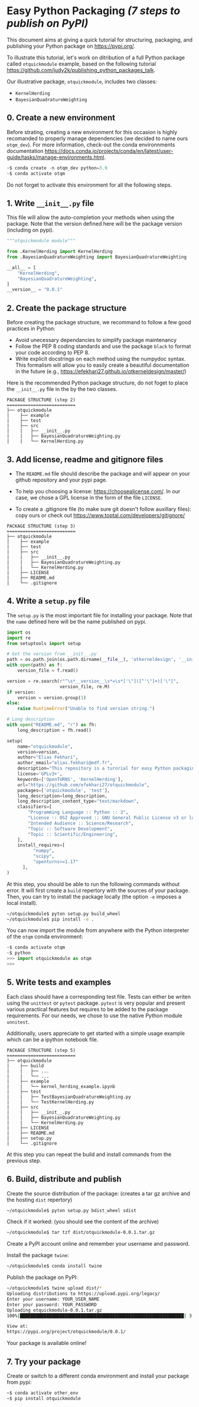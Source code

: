 # Easy Python Packaging *(7 steps to publish on PyPI)*


This document aims at giving a quick tutorial for structuring, packaging, and publishing your Python package on https://pypi.org/.

To illustrate this tutorial, let's work on ditribution of a full Python package called ```otquickmodule``` example, based on the following tutorial https://github.com/judy2k/publishing_python_packages_talk.  

Our illustrative package, ```otquickmodule```, includes two classes: 

- ```KernelHerding```
- ```BayesianQuadratureWeighting```

## **0. Create a new environment**
Before strating, creating a new environment for this occasion is highly recomanded to properly manage dependencies (we decided to name ours ```otqm_dev```). For more information, check-out the conda environnments documentation https://docs.conda.io/projects/conda/en/latest/user-guide/tasks/manage-environments.html. 

```python
~$ conda create -n otqm_dev python=3.9
~$ conda activate otqm
```

Do not forget to activate this environment for all the following steps.

## **1. Write ```__init__.py``` file**

This file will allow the auto-completion your methods when using the package. Note that the version defined here will be the package version (including on pypi).

```python
"""otquickmodule module"""

from .KernelHerding import KernelHerding
from .BayesianQuadratureWeighting import BayesianQuadratureWeighting

__all__ = [
    "KernelHerding",
    "BayesianQuadratureWeighting",
]
__version__ = "0.0.1"
```

## **2. Create the package structure**

Before creating the package structure, we recommand to follow a few good practices in Python: 

- Avoid unecessary dependancies to simplify package maintenancy
- Follow the PEP 8 coding standards and use the package ```black``` to format your code according to PEP 8.
- Write explicit docstrings on each method using the numpydoc syntax. This formalism will allow you to easily create a beautiful documentation in the future (e.g., https://efekhari27.github.io/otkerneldesign/master/) 

Here is the recommended Python package structure, do not foget to place the ```__init__.py``` file in the by the two classes.

```
PACKAGE STRUCTURE (step 2)
==========================
├── otquickmodule
|    ├── example
|    ├── test
|    ├── src
|    |   ├── __init__.py
|    |   ├── BayesianQuadratureWeighting.py
|    |   └── KernelHerding.py
```

## **3. Add license, readme and gitignore files**

- The ```README.md``` file should describe the package and will appear on your github repository and your pypi page.  

- To help you choosing a license: https://choosealicense.com/. In our case, we chose a GPL license in the form of the file ```LICENSE```.

- To create a .gitignore file (to make sure git doesn't follow auxillary files): copy ours or check out https://www.toptal.com/developers/gitignore/

```
PACKAGE STRUCTURE (step 3)
==========================
├── otquickmodule
|    ├── example
|    ├── test
|    ├── src
|    |   ├── __init__.py
|    |   ├── BayesianQuadratureWeighting.py
|    |   └── KernelHerding.py
|    ├── LICENSE
|    ├── README.md
|    └── .gitignore
```

## **4. Write a ```setup.py``` file**

The ```setup.py``` is the most important file for installing your package. Note that the ```name``` defined here will be the name published on pypi. 

```python
import os
import re
from setuptools import setup

# Get the version from __init__.py
path = os.path.join(os.path.dirname(__file__), 'otkerneldesign', '__init__.py')
with open(path) as f:
    version_file = f.read()

version = re.search(r"^\s*__version__\s*=\s*['\"]([^'\"]+)['\"]",
                    version_file, re.M)
if version:
    version = version.group(1)
else:
    raise RuntimeError("Unable to find version string.")

# Long description
with open("README.md", "r") as fh:
    long_description = fh.read()

setup(
    name="otquickmodule",
    version=version,
    author="Elias Fekhari",
    author_email="elias.fekhari@edf.fr",
    description="This repository is a turorial for easy Python packaging",
    license='GPLv3+',
    keywords=['OpenTURNS', 'KernelHerding'],
    url="https://github.com/efekhari27/otquickmodule",
    packages=['otquickmodule', 'test'],
    long_description=long_description,
    long_description_content_type="text/markdown",
    classifiers=[
        "Programming Language :: Python :: 3",
        "License :: OSI Approved :: GNU General Public License v3 or later (GPLv3+)",
        "Intended Audience :: Science/Research",
        "Topic :: Software Development",
        "Topic :: Scientific/Engineering",
    ],
    install_requires=[
          "numpy",
          "scipy", 
          "openturns>=1.17"
      ],
)
```

At this step, you should be able to run the following commands without error. It will first create a ```build``` repertory with the sources of your package. Then, you can try to install the package locally (the option ```-e``` imposes a local install). 

```bash 
~/otquickmodule$ pyton setup.py build_wheel
~/otquickmodule$ pip install -e .
```

You can now import the module from anywhere with the Python interpreter of the ```otqm``` conda environment: 

``` python
~$ conda activate otqm
~$ python 
>>> import otquickmodule as otqm
>>>
```

## **5. Write tests and examples**

Each class should have a corresponding test file. Tests can either be writen using the ```unittest``` or ```pytest``` package. ```pytest``` is very popular and present various practical features but requires to be added to the package requirements. For our needs, we chose to use the native Python module ```unnitest```.

Additionally, users appreciate to get started with a simple usage example which can be a ipython notebook file.

```
PACKAGE STRUCTURE (step 5)
==========================
├── otquickmodule
|    ├── build
|    |   ├── ...
|    |   └── ...
|    ├── example
|    |   └── kernel_herding_example.ipynb
|    ├── test
|    |   ├── TestBayesianQuadratureWeighting.py
|    |   └── TestKernelHerding.py
|    ├── src
|    |   ├── __init__.py
|    |   ├── BayesianQuadratureWeighting.py
|    |   └── KernelHerding.py
|    ├── LICENSE
|    ├── README.md
|    ├── setup.py
|    └── .gitignore
```

At this step you can repeat the build and install commands from the previous step.

## **6. Build, distribute and publish**

Create the source distribution of the package: (creates a tar gz archive and the hosting ```dist``` repertory)

```bash
~/otquickmodule$ pyton setup.py bdist_wheel sdist
```

Check if it worked: (you should see the content of the archive) 

```bash
~/otquickmodule$ tar tzf dist/otquickmodule-0.0.1.tar.gz 
```

Create a PyPI account online and remember your username and password. 

Install the package ```twine```:

```bash
~/otquickmodule$ conda install twine
```

Publish the package on PyPI: 
```bash
~/otquickmodule$ twine upload dist/*
Uploading distributions to https://upload.pypi.org/legacy/
Enter your username: YOUR_USER_NAME
Enter your password: YOUR_PASSWORD
Uploading otquickmodule-0.0.1.tar.gz
100%|██████████████████████████████████████████████████████████████| 3.49k/3.49k [00:01<00:00, 2.17kB/s]

View at:
https://pypi.org/project/otquickmodule/0.0.1/
```

Your package is available online!

## **7. Try your package**

Create or switch to a different conda environment and install your package from pypi: 
```bash
~$ conda activate other_env
~$ pip install otquickmodule
```